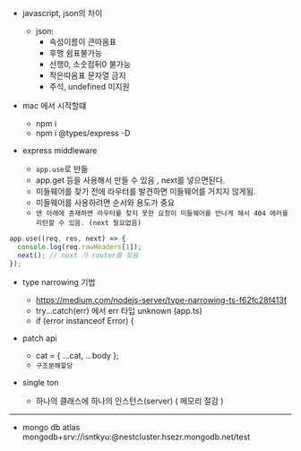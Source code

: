 - javascript, json의 차이

  - json:
    - 속성이름이 큰따옴표
    - 후행 쉼표불가능
    - 선행0, 소숫점뒤0 불가능
    - 작은따옴표 문자열 금지
    - 주석, undefined 미지원

- mac 에서 시작할떄

  - npm i
  - npm i @types/express -D

- express middleware
  - `app.use`로 만듦
  - app.get 등을 사용해서 만들 수 있음 , next를 넣으면된다.
  - 미들웨어를 찾기 전에 라우터를 발견하면 미들웨어를 거치지 않게됨.
  - 미들웨어를 사용하려면 순서와 용도가 중요
  - `맨 아래에 존재하면 라우터를 찾지 못한 요청이 미들웨어를 만나게 해서 404 에러를 리턴할 수 있음. (next 필요없음)`

```js
app.use((req, res, next) => {
  console.log(req.rawHeaders[1]);
  next(); // next 가 router를 찾음
});
```

- type narrowing 기법

  - https://medium.com/nodejs-server/type-narrowing-ts-f62fc28f413f
  - try...catch(err) 에서 err 타입 unknown (app.ts)
  - if (error instanceof Error) {

- patch api

  - cat = { ...cat, ...body };
  - `구조분해할당`

- single ton

  - 하나의 클래스에 하나의 인스턴스(server) ( 메모리 절감 )

---

- mongo db atlas
  mongodb+srv://isntkyu:<password>@nestcluster.hsezr.mongodb.net/test
